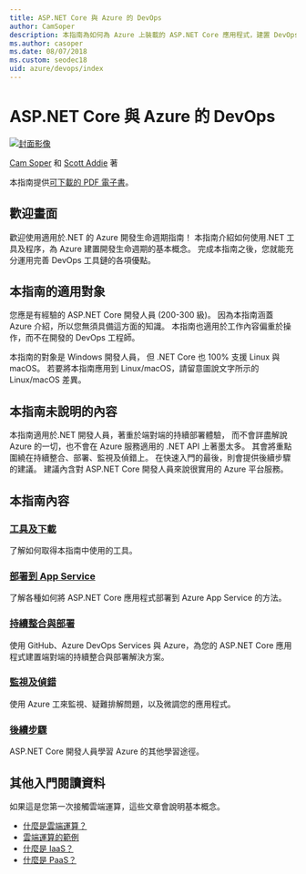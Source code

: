 ```yaml
---
title: ASP.NET Core 與 Azure 的 DevOps
author: CamSoper
description: 本指南為如何為 Azure 上裝載的 ASP.NET Core 應用程式，建置 DevOps 管線的完整指導。
ms.author: casoper
ms.date: 08/07/2018
ms.custom: seodec18
uid: azure/devops/index
---
```

# <a name="devops-with-aspnet-core-and-azure"></a>ASP.NET Core 與 Azure 的 DevOps

[![封面影像](./media/cover-large.png)](https://aka.ms/devopsbook)

[Cam Soper](https://twitter.com/camsoper) 和 [Scott Addie](https://twitter.com/scottaddie) 著

本指南提供[可下載的 PDF 電子書](https://aka.ms/devopsbook)。

## <a name="welcome"></a>歡迎畫面 

歡迎使用適用於.NET 的 Azure 開發生命週期指南！ 本指南介紹如何使用.NET 工具及程序，為 Azure 建置開發生命週期的基本概念。 完成本指南之後，您就能充分運用完善 DevOps 工具鏈的各項優點。

## <a name="who-this-guide-is-for"></a>本指南的適用對象

您應是有經驗的 ASP.NET Core 開發人員 (200-300 級)。 因為本指南涵蓋 Azure 介紹，所以您無須具備這方面的知識。 本指南也適用於工作內容偏重於操作，而不在開發的 DevOps 工程師。

本指南的對象是 Windows 開發人員， 但 .NET Core 也 100% 支援 Linux 與 macOS。 若要將本指南應用到 Linux/macOS，請留意圖說文字所示的 Linux/macOS 差異。

## <a name="what-this-guide-doesnt-cover"></a>本指南未說明的內容

本指南適用於.NET 開發人員，著重於端對端的持續部署體驗， 而不會詳盡解說 Azure 的一切，也不會在 Azure 服務適用的 .NET API 上著墨太多。 其會將重點圍繞在持續整合、部署、監視及偵錯上。 在快速入門的最後，則會提供後續步驟的建議。 建議內含對 ASP.NET Core 開發人員來說很實用的 Azure 平台服務。

## <a name="whats-in-this-guide"></a>本指南內容

### <a name="tools-and-downloadsxrefazuredevopstools-and-downloads"></a>[工具及下載](xref:azure/devops/tools-and-downloads)

了解如何取得本指南中使用的工具。

### <a name="deploy-to-app-servicexrefazuredevopsdeploy-to-app-service"></a>[部署到 App Service](xref:azure/devops/deploy-to-app-service)

了解各種如何將 ASP.NET Core 應用程式部署到 Azure App Service 的方法。

### <a name="continuous-integration-and-deploymentxrefazuredevopscicd"></a>[持續整合與部署](xref:azure/devops/cicd)

使用 GitHub、Azure DevOps Services 與 Azure，為您的 ASP.NET Core 應用程式建置端對端的持續整合與部署解決方案。

### <a name="monitor-and-debugxrefazuredevopsmonitor"></a>[監視及偵錯](xref:azure/devops/monitor)

使用 Azure 工來監視、疑難排解問題，以及微調您的應用程式。

### <a name="next-stepsxrefazuredevopsnext-steps"></a>[後續步驟](xref:azure/devops/next-steps)

ASP.NET Core 開發人員學習 Azure 的其他學習途徑。

## <a name="additional-introductory-reading"></a>其他入門閱讀資料

如果這是您第一次接觸雲端運算，這些文章會說明基本概念。

* [什麼是雲端運算？](https://azure.microsoft.com/overview/what-is-cloud-computing/)
* [雲端運算的範例](https://azure.microsoft.com/overview/examples-of-cloud-computing/)
* [什麼是 IaaS？](https://azure.microsoft.com/overview/what-is-iaas/)
* [什麼是 PaaS？](https://azure.microsoft.com/overview/what-is-paas/)

